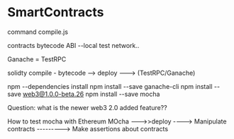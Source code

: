 # SmartContracts
command compile.js


contracts bytecode
ABI --local test network..

Ganache = TestRPC  $$$$   

solidty compile - bytecode --> deploy ---> (TestRPC/Ganache)



npm --dependencies install
 npm install --save ganache-cli
npm install --save web3@1.0.0-beta.26
 npm install --save mocha


Question: what is the newer web3 2.0 added feature??

How to test mocha with Ethereum
MOcha --->>deploy ----> Manipulate contracts ---------> Make assertions about contracts  
